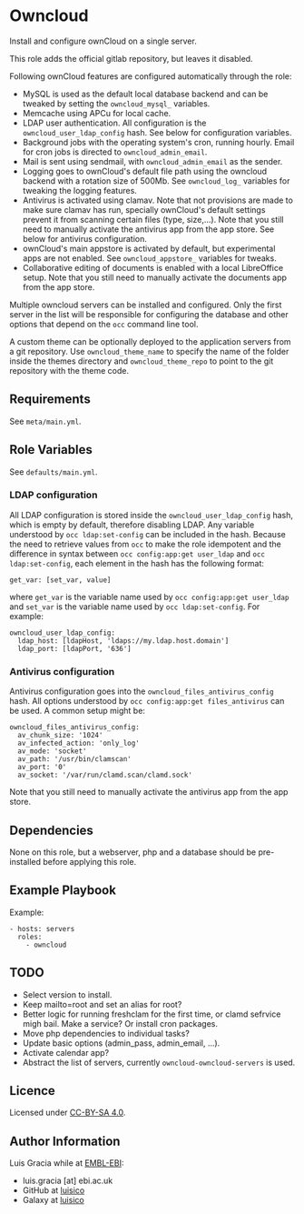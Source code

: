 Owncloud
========
Install and configure ownCloud on a single server.

This role adds the official gitlab repository, but leaves it disabled.

Following ownCloud features are configured automatically through the role:
- MySQL is used as the default local database backend and can be tweaked by setting the `owncloud_mysql_` variables.
- Memcache using APCu for local cache.
- LDAP user authentication. All configuration is the `owncloud_user_ldap_config` hash. See below for configuration variables.
- Background jobs with the operating system's cron, running hourly. Email for cron jobs is directed to `owncloud_admin_email`.
- Mail is sent using sendmail, with `owncloud_admin_email` as the sender.
- Logging goes to ownCloud's default file path using the owncloud backend with a rotation size of 500Mb. See `owncloud_log_` variables for tweaking the logging features.
- Antivirus is activated using clamav. Note that not provisions are made to make sure clamav has run, specially ownCloud's default settings prevent it from scanning certain files (type, size,...). Note that you still need to manually activate the antivirus app from the app store. See below for antivirus configuration.
- ownCloud's main appstore is activated by default, but experimental apps are not enabled. See `owncloud_appstore_` variables for tweaks.
- Collaborative editing of documents is enabled with a local LibreOffice setup. Note that you still need to manually activate the documents app from the app store.

Multiple owncloud servers can be installed and configured. Only the first server in the list will be responsible for configuring the database and other options that depend on the `occ` command line tool.

A custom theme can be optionally deployed to the application servers from a git repository. Use `owncloud_theme_name` to specify the name of the folder inside the themes directory and `owncloud_theme_repo` to point to the git repository with the theme code.

Requirements
------------
See `meta/main.yml`.

Role Variables
--------------
See `defaults/main.yml`.

### LDAP configuration
All LDAP configuration is stored inside the `owncloud_user_ldap_config` hash, which is empty by default, therefore disabling LDAP. Any variable understood by `occ ldap:set-config` can be included in the hash. Because the need to retrieve values from `occ` to make the role idempotent and the difference in syntax between `occ config:app:get user_ldap` and `occ ldap:set-config`, each element in the hash has the following format:
```
get_var: [set_var, value]
```
where `get_var` is the variable name used by `occ config:app:get user_ldap` and `set_var` is the variable name used by `occ ldap:set-config`. For example:
```
owncloud_user_ldap_config:
  ldap_host: [ldapHost, 'ldaps://my.ldap.host.domain']
  ldap_port: [ldapPort, '636']
```

### Antivirus configuration
Antivirus configuration goes into the `owncloud_files_antivirus_config` hash. All options understood by `occ config:app:get files_antivirus` can be used. A common setup might be:
```
owncloud_files_antivirus_config:
  av_chunk_size: '1024'
  av_infected_action: 'only_log'
  av_mode: 'socket'
  av_path: '/usr/bin/clamscan'
  av_port: '0'
  av_socket: '/var/run/clamd.scan/clamd.sock'
```

Note that you still need to manually activate the antivirus app from the app store.

Dependencies
------------
None on this role, but a webserver, php and a database should be pre-installed before applying this role.

Example Playbook
----------------
Example:
```
- hosts: servers
  roles:
    - owncloud
```

TODO
----
- Select version to install.
- Keep mailto=root and set an alias for root?
- Better logic for running freshclam for the first time, or clamd sefrvice migh bail. Make a service? Or install cron packages.
- Move php dependencies to individual tasks?
- Update basic options (admin_pass, admin_email, ...).
- Activate calendar app?
- Abstract the list of servers, currently `owncloud-owncloud-servers` is used.

Licence
-------
Licensed under [CC-BY-SA 4.0](https://creativecommons.org/licenses/by-sa/4.0/).

Author Information
------------------
Luis Gracia while at [EMBL-EBI](http://www.ebi.ac.uk/):
- luis.gracia [at] ebi.ac.uk
- GitHub at [luisico](https://github.com/luisico)
- Galaxy at [luisico](https://galaxy.ansible.com/luisico)

